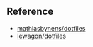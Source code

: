 ## Reference

- [mathiasbynens/dotfiles](https://github.com/mathiasbynens/dotfiles)
- [lewagon/dotfiles](https://github.com/lewagon/dotfiles)